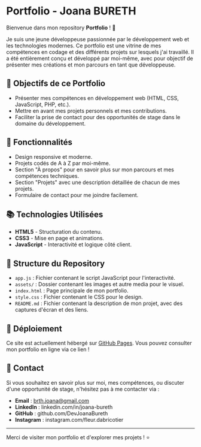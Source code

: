 # Portfolio - Joana BURETH

Bienvenue dans mon repository **Portfolio** ! 🎉

Je suis une jeune développeuse passionnée par le développement web et les technologies modernes. Ce portfolio est une vitrine de mes compétences en codage et des différents projets sur lesquels j'ai travaillé. Il a été entièrement conçu et développé par moi-même, avec pour objectif de présenter mes créations et mon parcours en tant que développeuse.

## 🎯 Objectifs de ce Portfolio

- Présenter mes compétences en développement web (HTML, CSS, JavaScript, PHP, etc.).
- Mettre en avant mes projets personnels et mes contributions.
- Faciliter la prise de contact pour des opportunités de stage dans le domaine du développement.

## 🌟 Fonctionnalités

- Design responsive et moderne.
- Projets codés de A à Z par moi-même.
- Section "À propos" pour en savoir plus sur mon parcours et mes compétences techniques.
- Section "Projets" avec une description détaillée de chacun de mes projets.
- Formulaire de contact pour me joindre facilement.

## 📚 Technologies Utilisées

- **HTML5** - Structuration du contenu.
- **CSS3** - Mise en page et animations.
- **JavaScript** - Interactivité et logique côté client.

## 📂 Structure du Repository

- `app.js` : Fichier contenant le script JavaScript pour l'interactivité.
- `assets/` : Dossier contenant les images et autre media pour le visuel.
- `index.html` : Page principale de mon portfolio.
- `style.css` : Fichier contenant le CSS pour le design.
- `README.md` : Fichier contenant la description de mon projet, avec des captures d'écran et des liens.

## 🚀 Déploiement

Ce site est actuellement hébergé sur [GitHub Pages](devjoanabureth.github.io/Portfolio). Vous pouvez consulter mon portfolio en ligne via ce lien !

## 📧 Contact

Si vous souhaitez en savoir plus sur moi, mes compétences, ou discuter d'une opportunité de stage, n'hésitez pas à me contacter via :
- **Email** : brth.joana@gmail.com
- **LinkedIn** : linkedin.com/in/joana-bureth
- **GitHub** : github.com/DevJoanaBureth
- **Instagram** : instagram.com/fleur.dabricotier

---

Merci de visiter mon portfolio et d'explorer mes projets ! ⭐
